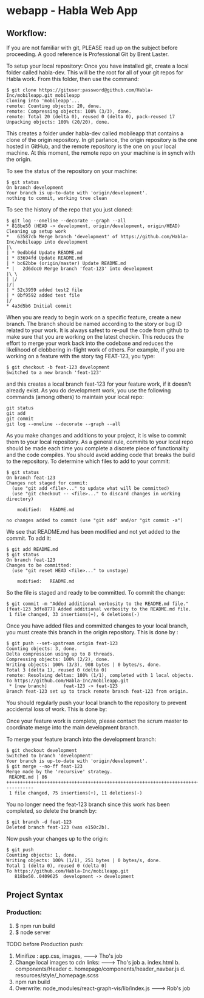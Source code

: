 # webapp - Habla Web App

## Workflow:

If you are not familiar with git, PLEASE read up on the subject before proceeding. A good reference is Professional Git by Brent Laster.

To setup your local repository: Once you have installed git, create a local folder called habla-dev. This will be the root for all of your git repos for Habla work. From this folder, then use the command:

```
$ git clone https://gituser:password@github.com/Habla-Inc/mobileapp.git mobileapp
Cloning into 'mobileapp'...
remote: Counting objects: 20, done.
remote: Compressing objects: 100% (3/3), done.
remote: Total 20 (delta 0), reused 0 (delta 0), pack-reused 17
Unpacking objects: 100% (20/20), done.
```

This creates a folder under habla-dev called mobileapp that contains a clone of the origin repository. In git parlance, the origin repository is the one hosted in GitHub, and the remote repository is the one on your local machine. At this moment, the remote repo on your machine is in synch with the origin.

To see the status of the repository on your machine:

```
$ git status
On branch development
Your branch is up-to-date with 'origin/development'.
nothing to commit, working tree clean
```

To see the history of the repo that you just cloned:

```
$ git log --oneline --decorate --graph --all
* 818be50 (HEAD -> development, origin/development, origin/HEAD) Cleaning up setup work
*   63587cb Merge branch 'development' of https://github.com/Habla-Inc/mobileapp into development
|\
| * 9edbb6d Update README.md
| * 83694fd Update README.md
| * bc62bbe (origin/master) Update README.md
* |   2d6dcc0 Merge branch 'feat-123' into development
|\ \
| |/
|/|
| * 52c3959 added test2 file
| * 0bf9592 added test file
|/
* 4a3d5b6 Initial commit
```

When you are ready to begin work on a specific feature, create a new branch. The branch should be named according to the story or bug ID related to your work. It is always safest to re-pull the code from github to make sure that you are working on the latest checkin. This reduces the effort to merge your work back into the codebase and reduces the likelihood of clobbering in-flight work of others. For example, if you are working on a feature with the story tag FEAT-123, you type:

```
$ git checkout -b feat-123 development
Switched to a new branch 'feat-123'
```

and this creates a local branch feat-123 for your feature work, if it doesn't already exist. As you do development work, you use the following commands (among others) to maintain your local repo:

```
git status
git add
git commit
git log --oneline --decorate --graph --all
```

As you make changes and additions to your project, it is wise to commit them to your local repository. As a general rule, commits to your local repo should be made each time you complete a discrete piece of functionality and the code compiles. You should avoid adding code that breaks the build to the repository. To determine which files to add to your commit:

```
$ git status
On branch feat-123
Changes not staged for commit:
  (use "git add <file>..." to update what will be committed)
  (use "git checkout -- <file>..." to discard changes in working directory)

	modified:   README.md

no changes added to commit (use "git add" and/or "git commit -a")
```

We see that README.md has been modified and not yet added to the commit. To add it:

```
$ git add README.md
$ git status
On branch feat-123
Changes to be committed:
  (use "git reset HEAD <file>..." to unstage)

	modified:   README.md
```

So the file is staged and ready to be committed. To commit the change:

```
$ git commit -m "Added additional verbosity to the README.md file."
[feat-123 3dfe877] Added additional verbosity to the README.md file.
 1 file changed, 33 insertions(+), 6 deletions(-)
```

Once you have added files and committed changes to your local branch, you must create this branch in the origin repository. This is done by :

```
$ git push --set-upstream origin feat-123
Counting objects: 3, done.
Delta compression using up to 8 threads.
Compressing objects: 100% (2/2), done.
Writing objects: 100% (3/3), 908 bytes | 0 bytes/s, done.
Total 3 (delta 1), reused 0 (delta 0)
remote: Resolving deltas: 100% (1/1), completed with 1 local objects.
To https://github.com/Habla-Inc/mobileapp.git
 * [new branch]      feat-123 -> feat-123
Branch feat-123 set up to track remote branch feat-123 from origin.
```

You should regularly push your local branch to the repository to prevent accidental loss of work. This is done by:

Once your feature work is complete, please contact the scrum master to coordinate merge into the main development branch.

To merge your feature branch into the development branch:

```
$ git checkout development
Switched to branch 'development'
Your branch is up-to-date with 'origin/development'.
$ git merge --no-ff feat-123
Merge made by the 'recursive' strategy.
 README.md | 86 +++++++++++++++++++++++++++++++++++++++++++++++++++++++++++++++++++++++++++-----------
 1 file changed, 75 insertions(+), 11 deletions(-)
```

You no longer need the feat-123 branch since this work has been completed, so delete the branch by:

```
$ git branch -d feat-123
Deleted branch feat-123 (was e150c2b).
```

Now push your changes up to the origin:

```
$ git push
Counting objects: 1, done.
Writing objects: 100% (1/1), 251 bytes | 0 bytes/s, done.
Total 1 (delta 0), reused 0 (delta 0)
To https://github.com/Habla-Inc/mobileapp.git
   818be50..0409625  development -> development
```

## Project Syntax

### Production:

1. \$ npm run build
2. \$ node server

TODO before Production push:

1. Minifize : app.css, images, ---> Tho's job
2. Change local images to cdn links: ---> Tho's job
   a. index.html
   b. components/Header
   c. homepage/components/header_navbar.js
   d. resources/style/\_homepage.scss
3. npm run build
4. Overwrite: node_modules/react-graph-vis/lib/index.js ---> Rob's job
